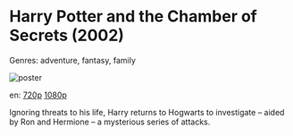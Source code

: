 # Harry Potter and the Chamber of Secrets (2002)

Genres: adventure, fantasy, family

![poster](http://image.tmdb.org/t/p/w500/g8IQhqYYLERU0UxjVaySP46PFEZ.jpg)

en:
  [720p](magnet:?xt=urn:btih:B6DC52BD753674B57B143A515CD871B5027F0522&tr=udp://glotorrents.pw:6969/announce&tr=udp://tracker.opentrackr.org:1337/announce&tr=udp://torrent.gresille.org:80/announce&tr=udp://tracker.openbittorrent.com:80&tr=udp://tracker.coppersurfer.tk:6969&tr=udp://tracker.leechers-paradise.org:6969&tr=udp://p4p.arenabg.ch:1337&tr=udp://tracker.internetwarriors.net:1337)
  [1080p](magnet:?xt=urn:btih:8D172817F4B39A12B07F64DFA2F3544B89772635&tr=udp://glotorrents.pw:6969/announce&tr=udp://tracker.opentrackr.org:1337/announce&tr=udp://torrent.gresille.org:80/announce&tr=udp://tracker.openbittorrent.com:80&tr=udp://tracker.coppersurfer.tk:6969&tr=udp://tracker.leechers-paradise.org:6969&tr=udp://p4p.arenabg.ch:1337&tr=udp://tracker.internetwarriors.net:1337)
  


Ignoring threats to his life, Harry returns to Hogwarts to investigate – aided by Ron and Hermione – a mysterious series of attacks.